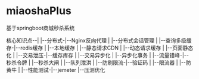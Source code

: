 # miaoshaPlus
基于springboot商城秒杀系统

核心知识点--|
	    |--分布式-|--Nginx反向代理
	    |         |--分布式会话管理
	    |
	    |--查询多级缓存-|--redis缓存
	    |		    |--本地缓存
	    |		    |--静态请求CDN
	    |		    |--动态请求缓存
	    |		    |--页面静态化
	    |
            |--交易泄压-|--缓存库存
	    |		|--交易异步化
	    |		|--异步化事务
	    |
	    |--流量错峰-|--秒杀令牌
	    |		|--秒杀大闸
	    |		|--队列泄洪
  	    |
	    |--防刷限流-|--验证码
	    |		|--限流器
	    |		|--防黄牛
	    |
	    |--性能测试-|--jemeter
	    		|--压测优化



